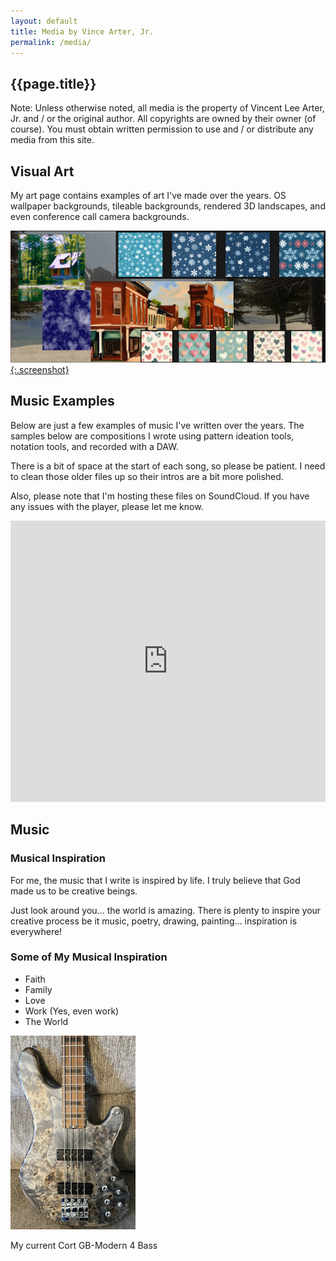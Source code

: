 ```yaml
---
layout: default
title: Media by Vince Arter, Jr.
permalink: /media/
---
```

## {{page.title}}

<article id="article" markdown=1>

<p class="alert">Note: Unless otherwise noted, all media is the property of Vincent Lee Arter, Jr. and / or the original author. All copyrights are owned by their owner (of course). You must obtain written permission to use and / or distribute any media from this site.</p>

## Visual Art
My art page contains examples of art I've made over the years. OS wallpaper backgrounds, tileable backgrounds, rendered 3D landscapes, and even conference call camera backgrounds.

[![See may art](/assets/images/art/art-banner.png){:.screenshot}](/media/art)

## Music Examples
Below are just a few examples of music I've written over the years. The samples below are compositions I wrote using pattern ideation tools, notation tools, and recorded with a DAW.

There is a bit of space at the start of each song, so please be patient. I need to clean those older files up so their intros are a bit more polished.

Also, please note that I'm hosting these files on SoundCloud. If you have any issues with the player, please let me know.

<iframe width="100%" height="450" scrolling="no" frameborder="no" allow="autoplay"
    src="https://w.soundcloud.com/player/?url=https%3A//api.soundcloud.com/playlists/1316981014&color=%23ff5500&auto_play=false&hide_related=false&show_comments=true&show_user=true&show_reposts=false&show_teaser=true">
</iframe>

</article>

<aside id="aside" markdown=1>

# Music
### Musical Inspiration
For me, the music that I write is inspired by life. I truly believe that God made us to be creative beings.

Just look around you... the world is amazing. There is plenty to inspire your creative process be it music, poetry, drawing, painting... inspiration is everywhere!

### Some of My Musical Inspiration
* Faith
* Family
* Love
* Work (Yes, even work)
* The World


<img class="imgAsideMain" src="/assets/images/mybass.jpg" alt="My current Cort GB-Modern 4 bass" />
<p id="figAsideMain" margin=0 padding=0>My current Cort GB-Modern 4 Bass</p>

</aside>

